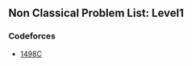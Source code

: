 ## Non Classical Problem List: Level1


### Codeforces
- [1498C](dynamic_programming/non_classical/l1-cf-1498C)


